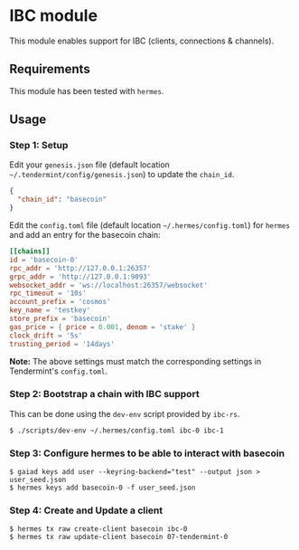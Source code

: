 # IBC module

This module enables support for IBC (clients, connections & channels).

## Requirements
This module has been tested with `hermes`.

## Usage

### Step 1: Setup
Edit your `genesis.json` file (default location `~/.tendermint/config/genesis.json`) to update the `chain_id`.
```json
{
  "chain_id": "basecoin"
}
```

Edit the `config.toml` file (default location `~/.hermes/config.toml`) for `hermes` and add an entry for the basecoin chain:
```toml
[[chains]]
id = 'basecoin-0'
rpc_addr = 'http://127.0.0.1:26357'
grpc_addr = 'http://127.0.0.1:9093'
websocket_addr = 'ws://localhost:26357/websocket'
rpc_timeout = '10s'
account_prefix = 'cosmos'
key_name = 'testkey'
store_prefix = 'basecoin'
gas_price = { price = 0.001, denom = 'stake' }
clock_drift = '5s'
trusting_period = '14days'
```
**Note:** The above settings must match the corresponding settings in Tendermint's `config.toml`. 

### Step 2: Bootstrap a chain with IBC support
This can be done using the `dev-env` script provided by `ibc-rs`.
```shell
$ ./scripts/dev-env ~/.hermes/config.toml ibc-0 ibc-1
```

### Step 3: Configure hermes to be able to interact with basecoin
```shell
$ gaiad keys add user --keyring-backend="test" --output json > user_seed.json
$ hermes keys add basecoin-0 -f user_seed.json
```

### Step 4: Create and Update a client
```shell
$ hermes tx raw create-client basecoin ibc-0
$ hermes tx raw update-client basecoin 07-tendermint-0
```
